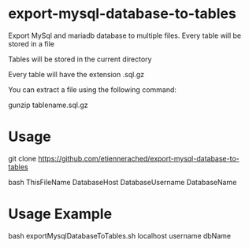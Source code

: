 export-mysql-database-to-tables
===============================

Export MySql and mariadb database to multiple files. Every table will be stored in a file

Tables will be stored in the current directory

Every table will have the extension .sql.gz

You can extract a file using the following command:

gunzip tablename.sql.gz

Usage
=====
git clone https://github.com/etiennerached/export-mysql-database-to-tables

bash ThisFileName DatabaseHost DatabaseUsername DatabaseName

Usage Example
=============
bash exportMysqlDatabaseToTables.sh localhost username dbName